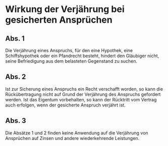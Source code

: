 # Wirkung der Verjährung bei gesicherten Ansprüchen



## Abs. 1

 Die Verjährung eines Anspruchs, für den eine Hypothek, eine Schiffshypothek oder ein Pfandrecht besteht, hindert den Gläubiger nicht, seine Befriedigung aus dem belasteten Gegenstand zu suchen.

## Abs. 2

 Ist zur Sicherung eines Anspruchs ein Recht verschafft worden, so kann die Rückübertragung nicht auf Grund der Verjährung des Anspruchs gefordert werden. Ist das Eigentum vorbehalten, so kann der Rücktritt vom Vertrag auch erfolgen, wenn der gesicherte Anspruch verjährt ist.

## Abs. 3

 Die Absätze 1 und 2 finden keine Anwendung auf die Verjährung von Ansprüchen auf Zinsen und andere wiederkehrende Leistungen. 

